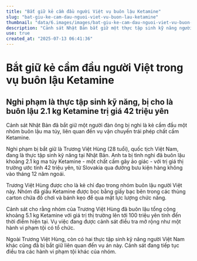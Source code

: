 ```yaml
---
title: "Bắt giữ kẻ cầm đầu người Việt vụ buôn lậu Ketamine"
slug: "bat-giu-ke-cam-dau-nguoi-viet-vu-buon-lau-ketamine"
thumbnail: "data/6.images/images/bat-giu-ke-cam-dau-nguoi-viet-vu-buon-lau-ketamine.webp"
description: "Cảnh sát Nhật Bản bắt giữ một thực tập sinh kỹ năng người Việt nghi là kẻ cầm đầu đường dây buôn lậu Ketamine trị giá hàng chục triệu yên."
use: true
created_at: "2025-07-13 06:41:36"
---
```


# Bắt giữ kẻ cầm đầu người Việt trong vụ buôn lậu Ketamine

## Nghi phạm là thực tập sinh kỹ năng, bị cho là buôn lậu 2.1 kg Ketamine trị giá 42 triệu yên

Cảnh sát Nhật Bản đã bắt giữ một người đàn ông bị nghi là kẻ cầm đầu một nhóm buôn lậu ma túy, liên quan đến vụ vận chuyển trái phép chất cấm Ketamine.

Nghi phạm bị bắt giữ là Trương Việt Hùng (28 tuổi), quốc tịch Việt Nam, đang là thực tập sinh kỹ năng tại Nhật Bản. Anh ta bị tình nghi đã buôn lậu khoảng 2.1 kg ma túy Ketamine - một chất cấm gây ảo giác - với trị giá thị trường ước tính 42 triệu yên, từ Slovakia qua đường bưu kiện hàng không vào tháng 12 năm ngoái.

Trương Việt Hùng được cho là kẻ chỉ đạo trong nhóm buôn lậu người Việt này. Nhóm đã giấu Ketamine được bọc bằng giấy bạc bên trong các thùng carton chứa đồ chơi và bánh kẹo để qua mặt lực lượng chức năng.

Cảnh sát cho rằng nhóm của Trương Việt Hùng đã buôn lậu tổng cộng khoảng 5.1 kg Ketamine với giá trị thị trường lên tới 100 triệu yên tính đến thời điểm hiện tại. Vụ việc đang được cảnh sát điều tra mở rộng như một hành vi phạm tội có tổ chức.

Ngoài Trương Việt Hùng, còn có hai thực tập sinh kỹ năng người Việt Nam khác cũng đã bị bắt giữ liên quan đến vụ án này. Cảnh sát đang tiếp tục điều tra các hành vi phạm tội khác của nhóm.